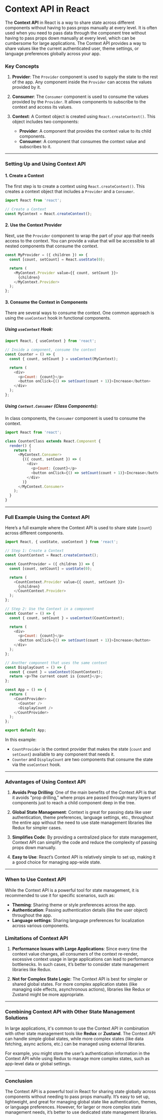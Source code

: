 # Context API in React

The **Context API** in React is a way to share state across different components without having to pass props manually at every level. It is often used when you need to pass data through the component tree without having to pass props down manually at every level, which can be cumbersome for large applications. The Context API provides a way to share values like the current authenticated user, theme settings, or language preferences globally across your app.

### Key Concepts

1. **Provider**: The `Provider` component is used to supply the state to the rest of the app. Any component inside the `Provider` can access the values provided by it.

2. **Consumer**: The `Consumer` component is used to consume the values provided by the `Provider`. It allows components to subscribe to the context and access its values.

3. **Context**: A Context object is created using `React.createContext()`. This object includes two components:
   - **Provider**: A component that provides the context value to its child components.
   - **Consumer**: A component that consumes the context value and subscribes to it.

---

### Setting Up and Using Context API

#### 1. **Create a Context**

The first step is to create a context using `React.createContext()`. This creates a context object that includes a `Provider` and a `Consumer`.

```javascript
import React from 'react';

// Create a Context
const MyContext = React.createContext();
```

#### 2. **Use the Context Provider**

Next, use the `Provider` component to wrap the part of your app that needs access to the context. You can provide a value that will be accessible to all nested components that consume the context.

```javascript
const MyProvider = ({ children }) => {
  const [count, setCount] = React.useState(0);

  return (
    <MyContext.Provider value={{ count, setCount }}>
      {children}
    </MyContext.Provider>
  );
};
```

#### 3. **Consume the Context in Components**

There are several ways to consume the context. One common approach is using the `useContext` hook in functional components.

##### Using `useContext` Hook:

```javascript
import React, { useContext } from 'react';

// Inside a component, consume the context
const Counter = () => {
  const { count, setCount } = useContext(MyContext);

  return (
    <div>
      <p>Count: {count}</p>
      <button onClick={() => setCount(count + 1)}>Increase</button>
    </div>
  );
};
```

##### Using `Context.Consumer` (Class Components):

In class components, the `Consumer` component is used to consume the context.

```javascript
import React from 'react';

class CounterClass extends React.Component {
  render() {
    return (
      <MyContext.Consumer>
        {({ count, setCount }) => (
          <div>
            <p>Count: {count}</p>
            <button onClick={() => setCount(count + 1)}>Increase</button>
          </div>
        )}
      </MyContext.Consumer>
    );
  }
}
```

---

### Full Example Using the Context API

Here’s a full example where the Context API is used to share state (`count`) across different components.

```javascript
import React, { useState, useContext } from 'react';

// Step 1: Create a Context
const CountContext = React.createContext();

const CountProvider = ({ children }) => {
  const [count, setCount] = useState(0);

  return (
    <CountContext.Provider value={{ count, setCount }}>
      {children}
    </CountContext.Provider>
  );
};

// Step 2: Use the Context in a component
const Counter = () => {
  const { count, setCount } = useContext(CountContext);

  return (
    <div>
      <p>Count: {count}</p>
      <button onClick={() => setCount(count + 1)}>Increase</button>
    </div>
  );
};

// Another component that uses the same context
const DisplayCount = () => {
  const { count } = useContext(CountContext);
  return <p>The current count is {count}</p>;
};

const App = () => {
  return (
    <CountProvider>
      <Counter />
      <DisplayCount />
    </CountProvider>
  );
};

export default App;
```

In this example:
- `CountProvider` is the context provider that makes the state (`count` and `setCount`) available to any component that needs it.
- `Counter` and `DisplayCount` are two components that consume the state via the `useContext` hook.

---

### Advantages of Using Context API

1. **Avoids Prop Drilling**: One of the main benefits of the Context API is that it avoids "prop drilling," where props are passed through many layers of components just to reach a child component deep in the tree.

2. **Global State Management**: Context is great for passing data like user authentication, theme preferences, language settings, etc., throughout the entire app without the need to use state management libraries like Redux for simpler cases.

3. **Simplifies Code**: By providing a centralized place for state management, Context API can simplify the code and reduce the complexity of passing props down manually.

4. **Easy to Use**: React’s Context API is relatively simple to set up, making it a good choice for managing app-wide state.

---

### When to Use Context API

While the Context API is a powerful tool for state management, it is recommended to use it for specific scenarios, such as:
- **Theming**: Sharing theme or style preferences across the app.
- **Authentication**: Passing authentication details (like the user object) throughout the app.
- **Language settings**: Sharing language preferences for localization across various components.

### Limitations of Context API

1. **Performance Issues with Large Applications**: Since every time the context value changes, all consumers of the context re-render, excessive context usage in large applications can lead to performance bottlenecks. In such cases, it’s better to consider state management libraries like Redux.

2. **Not for Complex State Logic**: The Context API is best for simpler or shared global states. For more complex application states (like managing side effects, asynchronous actions), libraries like Redux or Zustand might be more appropriate.

---

### Combining Context API with Other State Management Solutions

In large applications, it's common to use the Context API in combination with other state management tools like **Redux** or **Zustand**. The Context API can handle simple global states, while more complex states (like data fetching, async actions, etc.) can be managed using external libraries.

For example, you might store the user’s authentication information in the Context API while using Redux to manage more complex states, such as app-level data or global settings.

---

### Conclusion

The Context API is a powerful tool in React for sharing state globally across components without needing to pass props manually. It’s easy to set up, lightweight, and great for managing global state like authentication, themes, or language preferences. However, for larger or more complex state management needs, it’s better to use dedicated state management libraries.